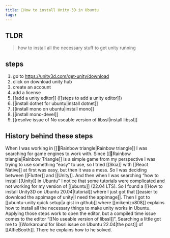 ```yaml
---
title: 🌱How to install Unity 3D in Ubuntu
tags:
---
```


## TLDR
> how to install all the necessary stuff to get unity running

## steps
1. go to https://unity3d.com/get-unity/download
2. click on download unity hub
3. create an account
4. add a license
5. [[add a unity editor]] ([[steps to add a unity editor]])
6. [[install dotnet for ubuntu|install dotnet]]
7. [[install mono on ubuntu|install mono]]
8. [[install mono-devel]]
9. [[resolve issue of No useable version of libssl|install libssl]]

## History behind these steps
When I was working in [[🌱Rainbow triangle|Rainbow triangle]] I was searching for game engines to work with. Since [[🌱Rainbow triangle|Rainbow Triangle]] is a simple game from my perspective I was trying to use something “easy” to use, so I tried [[Skia]] with [[React Native]] at first was easy, but then it was a mess. So I was deciding between [[Flutter]] and [[Unity]]. And then when I was searching “how to install [[Unity]] in Ubuntu" I notice that some tutorials were complicated and not working for my version of [[ubuntu]] (22.04 LTS). So I found a [[How to install Unity3D on Ubuntu 20.04|tutorial]] where I just got that [[easier to download the appimage of unity|I need the appimage]]. Then I got to [[ubuntu-unity quick setup|a gist in github]] where [[mikenizo808]] explains how to install all the necessary things to make unity works in Ubuntu. Applying those steps work to open the editor, but a compiled time issue comes to the editor “[[No useable version of libssl]]”. Searching a little got me to [[Workaround for libssl issue on Ubuntu 22.04|the post]] of [[AlfieBooth]]. There he explains how to he solved.
